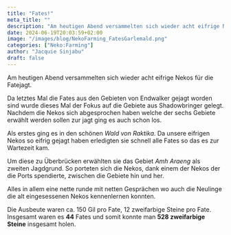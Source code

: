 ```yaml
---
title: "Fates!"
meta_title: ""
description: "Am heutigen Abend versammelten sich wieder acht eifrige Nekos für die  Fatejagt. "
date: 2024-06-19T20:03:59+02:00
image: "/images/blog/NekoFarming_FatesGarlemald.png"
categories: ["Neko:Farming"]
author: "Jacquie Sinjabu"
draft: false
---
```


Am heutigen Abend versammelten sich wieder acht eifrige Nekos für die Fatejagt. 

Da letztes Mal die Fates aus den Gebieten von Endwalker gejagt worden sind wurde dieses Mal der Fokus auf die Gebiete aus Shadowbringer gelegt. Nachdem die Nekos sich abgesprochen haben welche der sechs Gebiete erwählt werden sollen zur jagt ging es auch schon los. 

Als erstes ging es in den schönen *Wald von Raktika*. Da unsere eifrigen Nekos so eifrig gejagt haben erledigten sie schnell alle Fates so das es zur Wartezeit kam. 

Um diese zu Überbrücken erwählten sie das Gebiet *Amh Araeng* als zweiten Jagdgrund. So porteten sich die Nekos, dank einem der Nekos der die Ports spendierte, zwischen die Gebiete hin und her. 

Alles in allem eine nette runde mit netten Gesprächen wo auch die Neulinge die alt eingesessenen Nekos kennenlernen konnten. 

Die Ausbeute waren ca. 150 Gil pro Fate, 12 zweifarbige Steine pro Fate. Insgesamt waren es **44** Fates und somit konnte man **528 zweifarbige Steine** insgesamt holen.